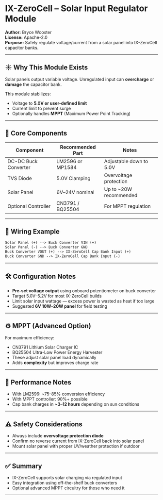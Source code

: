 # IX-ZeroCell – Solar Input Regulator Module

**Author:** Bryce Wooster  
**License:** Apache-2.0  
**Purpose:** Safely regulate voltage/current from a solar panel into IX-ZeroCell capacitor banks.

---

## ☀️ Why This Module Exists

Solar panels output variable voltage. Unregulated input can **overcharge** or **damage** the capacitor bank.

This module stabilizes:

- Voltage to **5.0V or user-defined limit**
- Current limit to prevent surge  
- Optionally handles **MPPT** (Maximum Power Point Tracking)  

---

## 🧱 Core Components

| Component             | Recommended Part     | Notes                             |
|----------------------|---------------------|-----------------------------------|
| DC-DC Buck Converter | LM2596 or MP1584    | Adjustable down to 5.0V  
| TVS Diode            | 5.0V Clamping       | Overvoltage protection  
| Solar Panel          | 6V–24V nominal      | Up to ~20W recommended  
| Optional Controller  | CN3791 / BQ25504    | For MPPT regulation  

---

## 🔌 Wiring Example

```txt
Solar Panel (+) --> Buck Converter VIN (+)  
Solar Panel (-) --> Buck Converter GND  
Buck Converter VOUT (+) --> IX-ZeroCell Cap Bank Input (+)  
Buck Converter GND --> IX-ZeroCell Cap Bank Input (-)  
```

---

## 🛠️ Configuration Notes

- **Pre-set voltage output** using onboard potentiometer on buck converter  
- Target 5.0V–5.2V for most IX-ZeroCell builds  
- Limit solar input wattage — excess power is wasted as heat if too large  
- Suggested **6V 10W–20W panel** for field testing  

---

## ⚙️ MPPT (Advanced Option)

For maximum efficiency:

- CN3791 Lithium Solar Charger IC  
- BQ25504 Ultra-Low Power Energy Harvester  
- These adjust solar panel load dynamically  
- Adds **complexity** but improves charge rate  

---

## 🧪 Performance Notes

- With LM2596: ~75–85% conversion efficiency  
- With MPPT controller: 90%+ possible  
- Cap bank charges in **~3–12 hours** depending on sun conditions  

---

## ⚠️ Safety Considerations

- Always include **overvoltage protection diode**  
- Confirm no reverse current from IX-ZeroCell back into solar panel  
- Mount solar panel with proper UV/weather protection if outdoor  

---

## ✅ Summary

- IX-ZeroCell supports solar charging via regulated input  
- Easy integration using off-the-shelf buck converters  
- Optional advanced MPPT circuitry for those who need it  

---

